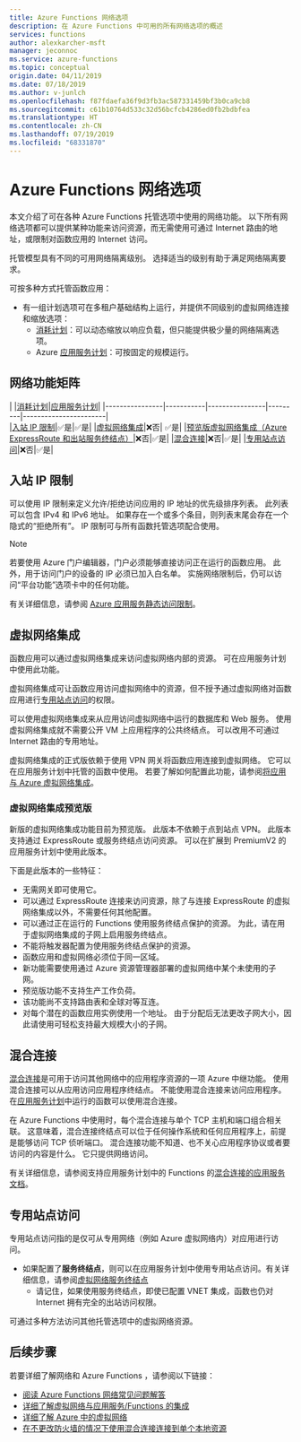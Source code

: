 ```yaml
---
title: Azure Functions 网络选项
description: 在 Azure Functions 中可用的所有网络选项的概述
services: functions
author: alexkarcher-msft
manager: jeconnoc
ms.service: azure-functions
ms.topic: conceptual
origin.date: 04/11/2019
ms.date: 07/18/2019
ms.author: v-junlch
ms.openlocfilehash: f87fdaefa36f9d3fb3ac587331459bf3b0ca9cb8
ms.sourcegitcommit: c61b10764d533c32d56bcfcb4286ed0fb2bdbfea
ms.translationtype: HT
ms.contentlocale: zh-CN
ms.lasthandoff: 07/19/2019
ms.locfileid: "68331870"
---
```

# <a name="azure-functions-networking-options"></a>Azure Functions 网络选项

本文介绍了可在各种 Azure Functions 托管选项中使用的网络功能。 以下所有网络选项都可以提供某种功能来访问资源，而无需使用可通过 Internet 路由的地址，或限制对函数应用的 Internet 访问。 

托管模型具有不同的可用网络隔离级别。 选择适当的级别有助于满足网络隔离要求。

可按多种方式托管函数应用：

* 有一组计划选项可在多租户基础结构上运行，并提供不同级别的虚拟网络连接和缩放选项：
    * [消耗计划](functions-scale.md#consumption-plan)：可以动态缩放以响应负载，但只能提供极少量的网络隔离选项。
    * Azure [应用服务计划](functions-scale.md#app-service-plan)：可按固定的规模运行。

## <a name="matrix-of-networking-features"></a>网络功能矩阵

|                |[消耗计划](functions-scale.md#consumption-plan)|[应用服务计划](functions-scale.md#app-service-plan)|
|----------------|-----------|----------------|---------|-----------------------|  
|[入站 IP 限制](#inbound-ip-restrictions)|✅是|✅是|
|[虚拟网络集成](#virtual-network-integration)|❌否| ✅是|
|[预览版虚拟网络集成（Azure ExpressRoute 和出站服务终结点）](#preview-version-of-virtual-network-integration)|❌否|✅是|
|[混合连接](#hybrid-connections)|❌否|✅是|
|[专用站点访问](#private-site-access)|❌否|✅是|

## <a name="inbound-ip-restrictions"></a>入站 IP 限制

可以使用 IP 限制来定义允许/拒绝访问应用的 IP 地址的优先级排序列表。 此列表可以包含 IPv4 和 IPv6 地址。 如果存在一个或多个条目，则列表末尾会存在一个隐式的“拒绝所有”。 IP 限制可与所有函数托管选项配合使用。

> [!NOTE]
> 若要使用 Azure 门户编辑器，门户必须能够直接访问正在运行的函数应用。 此外，用于访问门户的设备的 IP 必须已加入白名单。 实施网络限制后，仍可以访问“平台功能”选项卡中的任何功能。 

有关详细信息，请参阅 [Azure 应用服务静态访问限制](../app-service/app-service-ip-restrictions.md)。

## <a name="virtual-network-integration"></a>虚拟网络集成

函数应用可以通过虚拟网络集成来访问虚拟网络内部的资源。 可在应用服务计划中使用此功能。 

虚拟网络集成可让函数应用访问虚拟网络中的资源，但不授予通过虚拟网络对函数应用进行[专用站点访问](#private-site-access)的权限。

可以使用虚拟网络集成来从应用访问虚拟网络中运行的数据库和 Web 服务。 使用虚拟网络集成就不需要公开 VM 上应用程序的公共终结点。 可以改用不可通过 Internet 路由的专用地址。

虚拟网络集成的正式版依赖于使用 VPN 网关将函数应用连接到虚拟网络。 它可以在应用服务计划中托管的函数中使用。 若要了解如何配置此功能，请参阅[将应用与 Azure 虚拟网络集成](../app-service/web-sites-integrate-with-vnet.md)。

### <a name="preview-version-of-virtual-network-integration"></a>虚拟网络集成预览版

新版的虚拟网络集成功能目前为预览版。 此版本不依赖于点到站点 VPN。 此版本支持通过 ExpressRoute 或服务终结点访问资源。 可以在扩展到 PremiumV2 的应用服务计划中使用此版本。

下面是此版本的一些特征：

* 无需网关即可使用它。
* 可以通过 ExpressRoute 连接来访问资源，除了与连接 ExpressRoute 的虚拟网络集成以外，不需要任何其他配置。
* 可以通过正在运行的 Functions 使用服务终结点保护的资源。 为此，请在用于虚拟网络集成的子网上启用服务终结点。
* 不能将触发器配置为使用服务终结点保护的资源。 
* 函数应用和虚拟网络必须位于同一区域。
* 新功能需要使用通过 Azure 资源管理器部署的虚拟网络中某个未使用的子网。
* 预览版功能不支持生产工作负荷。
* 该功能尚不支持路由表和全球对等互连。
* 对每个潜在的函数应用实例使用一个地址。 由于分配后无法更改子网大小，因此请使用可轻松支持最大规模大小的子网。 

## <a name="hybrid-connections"></a>混合连接

[混合连接](../service-bus-relay/relay-hybrid-connections-protocol.md)是可用于访问其他网络中的应用程序资源的一项 Azure 中继功能。 使用混合连接可以从应用访问应用程序终结点。 不能使用混合连接来访问应用程序。 在[应用服务计划](functions-scale.md#app-service-plan)中运行的函数可以使用混合连接。

在 Azure Functions 中使用时，每个混合连接与单个 TCP 主机和端口组合相关联。 这意味着，混合连接终结点可以位于任何操作系统和任何应用程序上，前提是能够访问 TCP 侦听端口。 混合连接功能不知道、也不关心应用程序协议或者要访问的内容是什么。 它只提供网络访问。

有关详细信息，请参阅支持应用服务计划中的 Functions 的[混合连接的应用服务文档](../app-service/app-service-hybrid-connections.md)。

## <a name="private-site-access"></a>专用站点访问

专用站点访问指的是仅可从专用网络（例如 Azure 虚拟网络内）对应用进行访问。 
* 如果配置了**服务终结点**，则可以在应用服务计划中使用专用站点访问。有关详细信息，请参阅[虚拟网络服务终结点](../virtual-network/virtual-network-service-endpoints-overview.md)
    * 请记住，如果使用服务终结点，即使已配置 VNET 集成，函数也仍对 Internet 拥有完全的出站访问权限。

可通过多种方法访问其他托管选项中的虚拟网络资源。

## <a name="next-steps"></a>后续步骤
若要详细了解网络和 Azure Functions ，请参阅以下链接： 

* [阅读 Azure Functions 网络常见问题解答](./functions-networking-faq.md)
* [详细了解虚拟网络与应用服务/Functions 的集成](../app-service/web-sites-integrate-with-vnet.md)
* [详细了解 Azure 中的虚拟网络](../virtual-network/virtual-networks-overview.md)
* [在不更改防火墙的情况下使用混合连接连接到单个本地资源](../app-service/app-service-hybrid-connections.md)

<!-- Update_Description: wording update -->